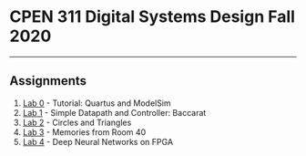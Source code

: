 # CPEN 311 Digital Systems Design Fall 2020
---

## Assignments
1. [Lab 0]() - Tutorial: Quartus and ModelSim
2. [Lab 1]() - Simple Datapath and Controller: Baccarat
3. [Lab 2]() - Circles and Triangles
5. [Lab 3]() - Memories from Room 40
6. [Lab 4]() - Deep Neural Networks on FPGA
